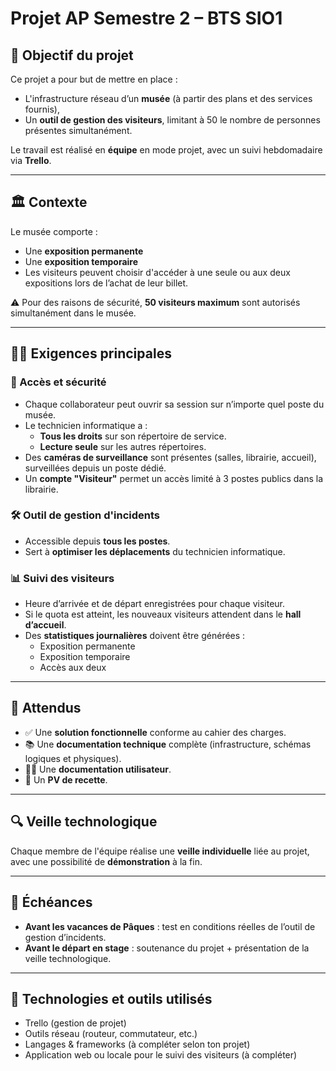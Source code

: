 # Projet AP Semestre 2 – BTS SIO1

## 🎯 Objectif du projet

Ce projet a pour but de mettre en place :

- L'infrastructure réseau d’un **musée** (à partir des plans et des services fournis),
- Un **outil de gestion des visiteurs**, limitant à 50 le nombre de personnes présentes simultanément.

Le travail est réalisé en **équipe** en mode projet, avec un suivi hebdomadaire via **Trello**.

---

## 🏛️ Contexte

Le musée comporte :

- Une **exposition permanente**
- Une **exposition temporaire**
- Les visiteurs peuvent choisir d'accéder à une seule ou aux deux expositions lors de l’achat de leur billet.

⚠️ Pour des raisons de sécurité, **50 visiteurs maximum** sont autorisés simultanément dans le musée.

---

## 🧑‍💼 Exigences principales

### 🔐 Accès et sécurité

- Chaque collaborateur peut ouvrir sa session sur n’importe quel poste du musée.
- Le technicien informatique a :
  - **Tous les droits** sur son répertoire de service.
  - **Lecture seule** sur les autres répertoires.
- Des **caméras de surveillance** sont présentes (salles, librairie, accueil), surveillées depuis un poste dédié.
- Un **compte "Visiteur"** permet un accès limité à 3 postes publics dans la librairie.

### 🛠️ Outil de gestion d'incidents

- Accessible depuis **tous les postes**.
- Sert à **optimiser les déplacements** du technicien informatique.

### 📊 Suivi des visiteurs

- Heure d’arrivée et de départ enregistrées pour chaque visiteur.
- Si le quota est atteint, les nouveaux visiteurs attendent dans le **hall d’accueil**.
- Des **statistiques journalières** doivent être générées :
  - Exposition permanente
  - Exposition temporaire
  - Accès aux deux

---

## 📝 Attendus

- ✅ Une **solution fonctionnelle** conforme au cahier des charges.
- 📚 Une **documentation technique** complète (infrastructure, schémas logiques et physiques).
- 👨‍💻 Une **documentation utilisateur**.
- 📄 Un **PV de recette**.

---

## 🔍 Veille technologique

Chaque membre de l'équipe réalise une **veille individuelle** liée au projet, avec une possibilité de **démonstration** à la fin.

---

## 📅 Échéances

- **Avant les vacances de Pâques** : test en conditions réelles de l’outil de gestion d’incidents.
- **Avant le départ en stage** : soutenance du projet + présentation de la veille technologique.

---

## 🧰 Technologies et outils utilisés

- Trello (gestion de projet)
- Outils réseau (routeur, commutateur, etc.)
- Langages & frameworks (à compléter selon ton projet)
- Application web ou locale pour le suivi des visiteurs (à compléter)
